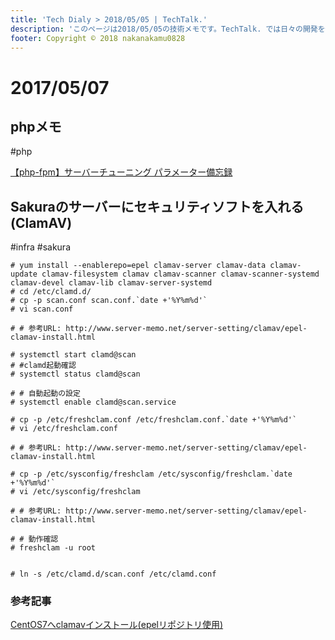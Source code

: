 ```yaml
---
title: 'Tech Dialy > 2018/05/05 | TechTalk.'
description: 'このページは2018/05/05の技術メモです。TechTalk. では日々の開発を個人メモとして残しています。将来に向けて技術ノウハウを蓄積することを目的とします。'
footer: Copyright © 2018 nakanakamu0828
---
```

# 2017/05/07
## phpメモ
#php

[【php-fpm】サーバーチューニング パラメーター備忘録](https://qiita.com/benchan/items/f01f72c2ebace836418d)

## Sakuraのサーバーにセキュリティソフトを入れる(ClamAV)
#infra #sakura

```
# yum install --enablerepo=epel clamav-server clamav-data clamav-update clamav-filesystem clamav clamav-scanner clamav-scanner-systemd clamav-devel clamav-lib clamav-server-systemd
# cd /etc/clamd.d/
# cp -p scan.conf scan.conf.`date +'%Y%m%d'`
# vi scan.conf

# # 参考URL: http://www.server-memo.net/server-setting/clamav/epel-clamav-install.html

# systemctl start clamd@scan
# #clamd起動確認
# systemctl status clamd@scan

# # 自動起動の設定
# systemctl enable clamd@scan.service

# cp -p /etc/freshclam.conf /etc/freshclam.conf.`date +'%Y%m%d'`
# vi /etc/freshclam.conf

# # 参考URL: http://www.server-memo.net/server-setting/clamav/epel-clamav-install.html

# cp -p /etc/sysconfig/freshclam /etc/sysconfig/freshclam.`date +'%Y%m%d'`
# vi /etc/sysconfig/freshclam

# # 参考URL: http://www.server-memo.net/server-setting/clamav/epel-clamav-install.html

# # 動作確認
# freshclam -u root


# ln -s /etc/clamd.d/scan.conf /etc/clamd.conf
```

### 参考記事
[CentOS7へclamavインストール(epelリポジトリ使用) ](http://www.server-memo.net/server-setting/clamav/epel-clamav-install.html)
